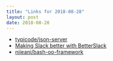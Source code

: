 ```yaml
---
title: "Links for 2018-08-28"
layout: post
date: 2018-08-28
---
```


* [typicode/json-server](https://github.com/typicode/json-server)
* [Making Slack better with BetterSlack](https://g3rv4.com/2018/08/betterslack)
* [niieani/bash-oo-framework](https://github.com/niieani/bash-oo-framework)
